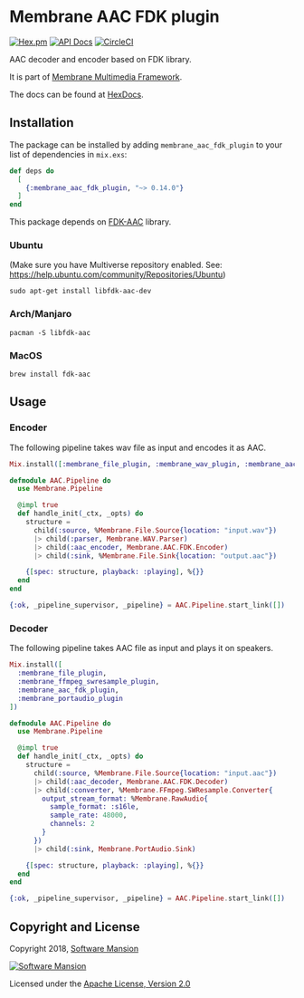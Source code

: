 # Membrane AAC FDK plugin

[![Hex.pm](https://img.shields.io/hexpm/v/membrane_aac_fdk_plugin.svg)](https://hex.pm/packages/membrane_aac_fdk_plugin)
[![API Docs](https://img.shields.io/badge/api-docs-yellow.svg?style=flat)](https://hexdocs.pm/membrane_aac_fdk_plugin/)
[![CircleCI](https://circleci.com/gh/membraneframework/membrane_aac_fdk_plugin.svg?style=svg)](https://circleci.com/gh/membraneframework/membrane_aac_fdk_plugin)

AAC decoder and encoder based on FDK library.

It is part of [Membrane Multimedia Framework](https://membraneframework.org).

The docs can be found at [HexDocs](https://hexdocs.pm/membrane_aac_fdk_plugin).

## Installation

The package can be installed by adding `membrane_aac_fdk_plugin` to your list of dependencies in `mix.exs`:

```elixir
def deps do
  [
    {:membrane_aac_fdk_plugin, "~> 0.14.0"}
  ]
end
```

This package depends on [FDK-AAC](https://github.com/mstorsjo/fdk-aac) library.

### Ubuntu

(Make sure you have Multiverse repository enabled. See: <https://help.ubuntu.com/community/Repositories/Ubuntu>)

```
sudo apt-get install libfdk-aac-dev
```

### Arch/Manjaro

```
pacman -S libfdk-aac
```

### MacOS

```
brew install fdk-aac
```

## Usage

### Encoder  

The following pipeline takes wav file as input and encodes it as AAC.

```elixir
Mix.install([:membrane_file_plugin, :membrane_wav_plugin, :membrane_aac_fdk_plugin])

defmodule AAC.Pipeline do
  use Membrane.Pipeline

  @impl true
  def handle_init(_ctx, _opts) do
    structure = 
      child(:source, %Membrane.File.Source{location: "input.wav"})
      |> child(:parser, Membrane.WAV.Parser)
      |> child(:aac_encoder, Membrane.AAC.FDK.Encoder)
      |> child(:sink, %Membrane.File.Sink{location: "output.aac"})

    {[spec: structure, playback: :playing], %{}}
  end
end

{:ok, _pipeline_supervisor, _pipeline} = AAC.Pipeline.start_link([])
```

### Decoder

The following pipeline takes AAC file as input and plays it on speakers.

```elixir
Mix.install([
  :membrane_file_plugin,
  :membrane_ffmpeg_swresample_plugin,
  :membrane_aac_fdk_plugin, 
  :membrane_portaudio_plugin
])

defmodule AAC.Pipeline do
  use Membrane.Pipeline

  @impl true
  def handle_init(_ctx, _opts) do
    structure =
      child(:source, %Membrane.File.Source{location: "input.aac"})
      |> child(:aac_decoder, Membrane.AAC.FDK.Decoder)
      |> child(:converter, %Membrane.FFmpeg.SWResample.Converter{
        output_stream_format: %Membrane.RawAudio{
          sample_format: :s16le,
          sample_rate: 48000,
          channels: 2
        }
      })
      |> child(:sink, Membrane.PortAudio.Sink)

    {[spec: structure, playback: :playing], %{}}
  end
end

{:ok, _pipeline_supervisor, _pipeline} = AAC.Pipeline.start_link([])
```

## Copyright and License

Copyright 2018, [Software Mansion](https://swmansion.com/?utm_source=git&utm_medium=readme&utm_campaign=membrane)

[![Software Mansion](https://logo.swmansion.com/logo?color=white&variant=desktop&width=200&tag=membrane-github)](https://swmansion.com/?utm_source=git&utm_medium=readme&utm_campaign=membrane)

Licensed under the [Apache License, Version 2.0](LICENSE)

